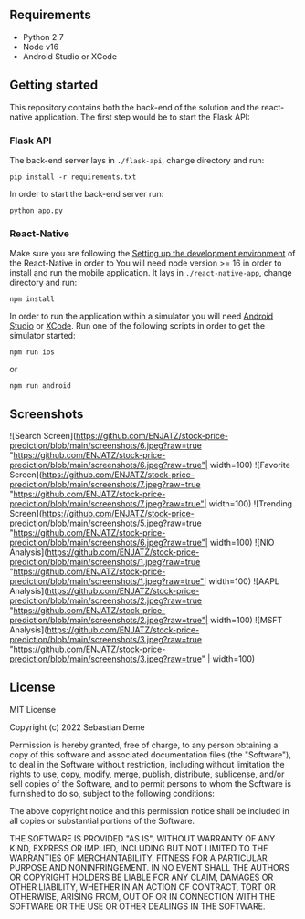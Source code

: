 ## Requirements

- Python 2.7
- Node v16
- Android Studio or XCode

## Getting started

This repository contains both the back-end of the solution and the react-native application. The first step would be to start the Flask API:

### Flask API

The back-end server lays in `./flask-api`, change directory and run:
```
pip install -r requirements.txt
```

In order to start the back-end server run:
```
python app.py
```

### React-Native 

Make sure you are following the [Setting up the development environment](https://reactnative.dev/docs/environment-setup) of the React-Native in order to 
You will need node version >= 16 in order to install and run the mobile application. It lays in `./react-native-app`, change directory and run:

```
npm install
```

In order to run the application within a simulator you will need [Android Studio](https://developer.android.com/studio) or [XCode](https://developer.apple.com/xcode/). Run one of the following scripts in order to get the simulator started:
```
npm run ios
```
or 
```
npm run android
```
## Screenshots
![Search Screen](https://github.com/ENJATZ/stock-price-prediction/blob/main/screenshots/6.jpeg?raw=true "https://github.com/ENJATZ/stock-price-prediction/blob/main/screenshots/6.jpeg?raw=true"| width=100)
![Favorite Screen](https://github.com/ENJATZ/stock-price-prediction/blob/main/screenshots/7.jpeg?raw=true "https://github.com/ENJATZ/stock-price-prediction/blob/main/screenshots/7.jpeg?raw=true"| width=100)
![Trending Screen](https://github.com/ENJATZ/stock-price-prediction/blob/main/screenshots/5.jpeg?raw=true "https://github.com/ENJATZ/stock-price-prediction/blob/main/screenshots/6.jpeg?raw=true"| width=100)
![NIO Analysis](https://github.com/ENJATZ/stock-price-prediction/blob/main/screenshots/1.jpeg?raw=true "https://github.com/ENJATZ/stock-price-prediction/blob/main/screenshots/1.jpeg?raw=true"| width=100)
![AAPL Analysis](https://github.com/ENJATZ/stock-price-prediction/blob/main/screenshots/2.jpeg?raw=true "https://github.com/ENJATZ/stock-price-prediction/blob/main/screenshots/2.jpeg?raw=true"| width=100)
![MSFT Analysis](https://github.com/ENJATZ/stock-price-prediction/blob/main/screenshots/3.jpeg?raw=true "https://github.com/ENJATZ/stock-price-prediction/blob/main/screenshots/3.jpeg?raw=true" | width=100)

## License
MIT License

Copyright (c) 2022 Sebastian Deme

Permission is hereby granted, free of charge, to any person obtaining a copy of this software and associated documentation files (the "Software"), to deal in the Software without restriction, including without limitation the rights to use, copy, modify, merge, publish, distribute, sublicense, and/or sell copies of the Software, and to permit persons to whom the Software is furnished to do so, subject to the following conditions:

The above copyright notice and this permission notice shall be included in all copies or substantial portions of the Software.

THE SOFTWARE IS PROVIDED "AS IS", WITHOUT WARRANTY OF ANY KIND, EXPRESS OR IMPLIED, INCLUDING BUT NOT LIMITED TO THE WARRANTIES OF MERCHANTABILITY, FITNESS FOR A PARTICULAR PURPOSE AND NONINFRINGEMENT. IN NO EVENT SHALL THE AUTHORS OR COPYRIGHT HOLDERS BE LIABLE FOR ANY CLAIM, DAMAGES OR OTHER LIABILITY, WHETHER IN AN ACTION OF CONTRACT, TORT OR OTHERWISE, ARISING FROM, OUT OF OR IN CONNECTION WITH THE SOFTWARE OR THE USE OR OTHER DEALINGS IN THE SOFTWARE.